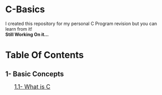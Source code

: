 # C-Basics

I created this repository for my personal C Program revision but you can learn from it! </br>
**Still Working On it...**

# Table Of Contents

## 1- Basic Concepts

&emsp;&emsp;<font size = "4">[1.1- What is C](/1-%20Basic%20Concepts/1.1-%20What%20is%20C.md)</font>
